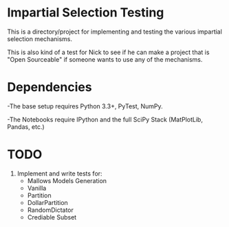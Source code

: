 # Impartial Selection Testing

This is a directory/project for implementing and testing the various impartial selection mechanisms.

This is also kind of a test for Nick to see if he can make a project that is "Open Sourceable" if someone wants to use any of the mechanisms.

# Dependencies

-The base setup requires Python 3.3+, PyTest, NumPy.

-The Notebooks require IPython and the full SciPy Stack (MatPlotLib, Pandas, etc.)

# TODO

1. Implement and write tests for:
	- Mallows Models Generation
	- Vanilla
	- Partition
	- DollarPartition
	- RandomDictator
	- Crediable Subset
